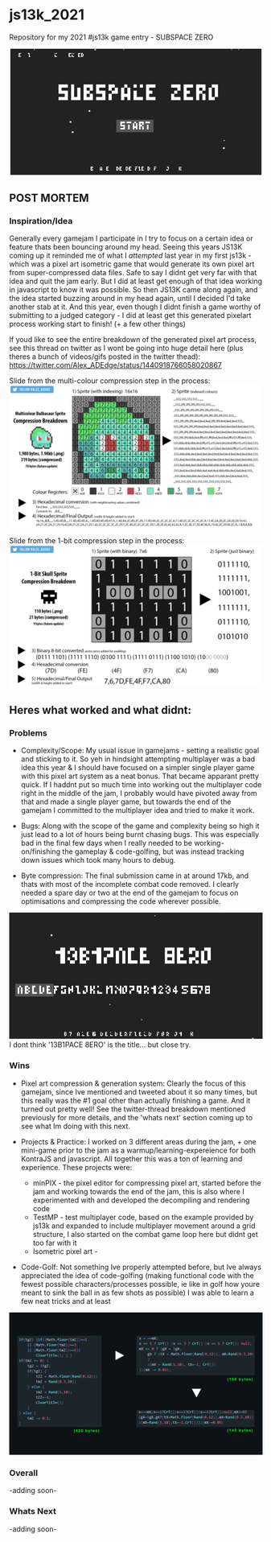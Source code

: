# js13k_2021
Repository for my 2021 #js13k game entry - SUBSPACE ZERO

![finaltitle](docs/finaltitle.gif)

## POST MORTEM

### Inspiration/Idea 
Generally every gamejam I participate in I try to focus on a certain idea or feature thats been bouncing around my head. 
Seeing this years JS13K coming up it reminded me of what I *attempted* last year in my first js13k - which was a pixel art isometric game that would generate its own pixel art from super-compressed data files.
Safe to say I didnt get very far with that idea and quit the jam early. But I did at least get enough of that idea working in javascript to know it was possible. 
So then JS13K came along again, and the idea started buzzing around in my head again, until I decided I'd take another stab at it. 
And this year, even though I didnt finish a game worthy of submitting to a judged category - I did at least get this generated pixelart process working start to finish! (+ a few other things)

If youd like to see the entire breakdown of the generated pixel art process, see this thread on twitter as I wont be going into huge detail here (plus theres a bunch of videos/gifs posted in the twitter thead): https://twitter.com/Alex_ADEdge/status/1440918766058020867

Slide from the multi-colour compression step in the process:
![bulbasaur conversion](docs/bulba_conversion.png)

Slide from the 1-bit compression step in the process:
![skull conversion](docs/skull_conversion.png)


## Heres what worked and what didnt:

### Problems

* Complexity/Scope: My usual issue in gamejams - setting a realistic goal and sticking to it. So yeh in hindsight attempting multiplayer was a bad idea this year & I should have focused on a simpler single player game with this pixel art system as a neat bonus. That became apparant pretty quick. If I haddnt put so much time into working out the multiplayer code right in the middle of the jam, I probably would have pivoted away from that and made a single player game, but towards the end of the gamejam I committed to the multiplayer idea and tried to make it work. 

* Bugs: Along with the scope of the game and complexity being so high it just lead to a lot of hours being burnt chasing bugs. This was especially bad in the final few days when I really needed to be working-on/finishing the gameplay & code-golfing, but was instead tracking down  issues which took many hours to debug.

* Byte compression: The final submission came in at around 17kb, and thats with most of the incomplete combat code removed. I clearly needed a spare day or two at the end of the gamejam to focus on optimisations and compressing the code wherever possible.

![abitbroken](docs/broken.gif)
I dont think '13B1PACE 8ERO' is the title... but close try.

### Wins 

* Pixel art compression & generation system: Clearly the focus of this gamejam, since Ive mentioned and tweeted about it so many times, but this really was the #1 goal other than actually finishing a game. And it turned out pretty well! See the twitter-thread breakdown mentioned previously for more details, and the 'whats next' section coming up to see what Im doing with this next.

* Projects & Practice: I worked on 3 different areas during the jam, + one mini-game prior to the jam as a warmup/learning-expereience for both KontraJS and javascript. All together this was a ton of learning and experience.
These projects were:

    * minPIX - the pixel editor for compressing pixel art, started before the jam and working towards the end of the jam, this is also where I experimented with and developed the decompiling and rendering code
    * TestMP - test multiplayer code, based on the example provided by js13k and expanded to include multiplayer movement around a grid structure, I also started on the combat game loop here but didnt get too far with it
    * Isometric pixel art -

* Code-Golf: Not something Ive properly attempted before, but Ive always appreciated the idea of code-golfing (making functional code with the fewest possible characters/processes possible, ie like in golf how youre meant to sink the ball in as few shots as possible)
I was able to learn a few neat tricks and at least 

![codegolf](docs/codegolf.png)

### Overall
-adding soon- 

### Whats Next 
-adding soon- 
